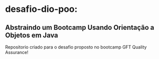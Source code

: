 # desafio-dio-poo: 
## Abstraindo um Bootcamp Usando Orientação a Objetos em Java

Repositorio criado para o desafio proposto no bootcamp GFT Quality Assurance!
